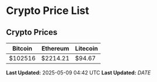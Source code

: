 # Crypto Price List

## Crypto Prices
| Bitcoin | Ethereum | Litecoin |
| ------- | -------- | -------- |
| $102516 | $2214.21 | $94.67 |
**Last Updated:** 2025-05-09 04:42 UTC
**Last Updated:** $DATE$
